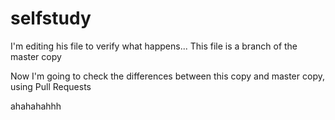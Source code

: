 # selfstudy
I'm editing his file to verify what happens...
This file is a branch of the master copy

Now I'm going to check the differences between this copy and master copy, using Pull Requests


ahahahahhh
